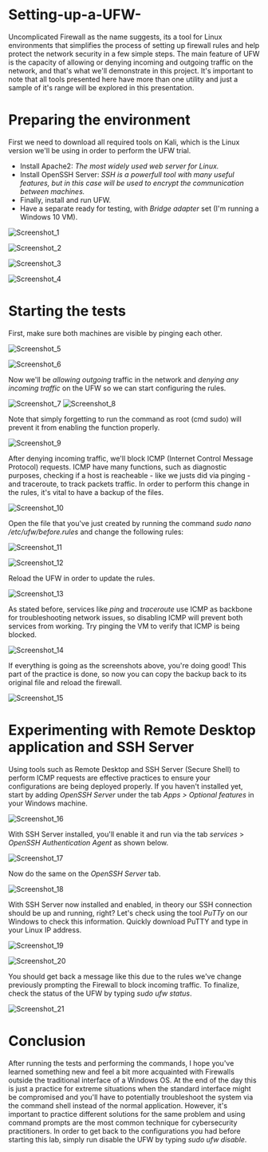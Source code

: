 # Setting-up-a-UFW-

Uncomplicated Firewall as the name suggests, its a tool for Linux environments that simplifies the process of setting up firewall rules and help protect the network security in a few simple steps.
The main feature of UFW is the capacity of allowing or denying incoming and outgoing traffic on the network, and that's what we'll demonstrate in this project. It's important to note that all tools presented here have more than one utility and just a sample of it's range will be explored in this presentation.

# Preparing the environment

First we need to download all required tools on Kali, which is the Linux version we'll be using in order to perform the UFW trial.
- Install Apache2: _The most widely used web server for Linux._
- Install OpenSSH Server: _SSH is a powerfull tool with many useful features, but in this case will be used to encrypt the communication between machines._
- Finally, install and run UFW.
- Have a separate ready for testing, with _Bridge adapter_ set  (I'm running a Windows 10 VM).

![Screenshot_1](https://github.com/user-attachments/assets/0b0eacd5-8f51-4c6b-b83d-e1a271de2c85)

![Screenshot_2](https://github.com/user-attachments/assets/8f0e534c-d318-4268-bcd9-3688470af8b6)

![Screenshot_3](https://github.com/user-attachments/assets/e9c24576-9fc5-4dd1-b679-cd8304c35685)

![Screenshot_4](https://github.com/user-attachments/assets/001fea7e-47dc-48f5-b140-4b35cb8fd42e)

# Starting the tests

First, make sure both machines are visible by pinging each other.

![Screenshot_5](https://github.com/user-attachments/assets/5fa11e77-e217-4eee-943d-74f0c39a27a7)

![Screenshot_6](https://github.com/user-attachments/assets/40004935-1acf-4932-93a1-2f75da05ff20)

Now we'll be _allowing outgoing_ traffic in the network and _denying any incoming traffic_ on the UFW so we can start configuring the rules.

![Screenshot_7](https://github.com/user-attachments/assets/2809a182-af85-4f77-913b-9bdfe2551487)
![Screenshot_8](https://github.com/user-attachments/assets/45e01145-6d02-4e83-ab09-eae72760bd1f)

Note that simply forgetting to run the command as root (cmd sudo) will prevent it from enabling the function properly.

![Screenshot_9](https://github.com/user-attachments/assets/a30e30d7-e7a1-485f-9424-6bc50bad94bb)

After denying incoming traffic, we'll block ICMP (Internet Control Message Protocol) requests.
ICMP have many functions, such as diagnostic purposes, checking if a host is reacheable - like we justs did via pinging - and traceroute, to track packets traffic.
In order to perform this change in the rules, it's vital to have a backup of the files.

![Screenshot_10](https://github.com/user-attachments/assets/8ecc8de1-ee49-443c-98e3-930cd723ace7)

Open the file that you've just created by running the command _sudo nano /etc/ufw/before.rules_  and change the following rules:

![Screenshot_11](https://github.com/user-attachments/assets/785231b8-7705-47ba-b28a-fd10fa4cf88e)

![Screenshot_12](https://github.com/user-attachments/assets/a0448996-e2df-4027-a429-861987cd10cd)

Reload the UFW in order to update the rules.

![Screenshot_13](https://github.com/user-attachments/assets/c41a6d43-b9b3-41df-9ee6-043c7e49a38d)

As stated before, services like _ping_ and _traceroute_ use ICMP as backbone for troubleshooting network issues, so disabling ICMP will prevent both services from working. Try pinging the VM to verify that ICMP is being blocked.

![Screenshot_14](https://github.com/user-attachments/assets/c90030a0-2bba-4547-b78a-0ed0510b49ee)

If everything is going as the screenshots above, you're doing good! This part of the practice is done, so now you can copy the backup back to its original file and reload the firewall.

![Screenshot_15](https://github.com/user-attachments/assets/d4bf9dc8-1f2e-4b14-8262-790e22ed076b)

# Experimenting with Remote Desktop application and SSH Server

Using tools such as Remote Desktop and SSH Server (Secure Shell) to perform ICMP requests are effective practices to ensure your configurations are being deployed properly.
If you haven't installed yet, start by adding _OpenSSH Server_ under the tab _Apps > Optional features_ in your Windows machine.

![Screenshot_16](https://github.com/user-attachments/assets/42f38504-85eb-4467-97f0-5e1a15b4dc71)

With SSH Server installed, you'll enable it and run via the tab _services_ > _OpenSSH Authentication Agent_ as shown below.

![Screenshot_17](https://github.com/user-attachments/assets/408225c3-5f36-4b16-aed1-476f2f08ebfc)

Now do the same on the _OpenSSH Server_ tab.

![Screenshot_18](https://github.com/user-attachments/assets/59878c7f-f608-42ff-a7c2-de3b1ffea06c)

With SSH Server now installed and enabled, in theory our SSH connection should be up and running, right?
Let's check using the tool _PuTTy_ on our Windows to check this information.
Quickly download PuTTY and type in your Linux IP address.

![Screenshot_19](https://github.com/user-attachments/assets/55d1f42a-0769-49b9-bed1-d6bd414e3f3f)

![Screenshot_20](https://github.com/user-attachments/assets/de176176-3590-48f5-8b88-995a91df7b60)

You should get back a message like this due to the rules we've change previously prompting the Firewall to block incoming traffic.
To finalize, check the status of the UFW by typing _sudo ufw status_.

![Screenshot_21](https://github.com/user-attachments/assets/b7361c2e-9bad-4186-96b6-3954b8ea07d8)

# Conclusion

After running the tests and performing the commands, I hope you've learned something new and feel a bit more acquainted with Firewalls outside the traditional interface of a Windows OS. At the end of the day this is just a practice for extreme situations when the standard interface might be compromised and you'll have to potentially troubleshoot the system via the command shell instead of the normal application. However, it's important to practice different solutions for the same problem and using command prompts are the most common technique for cybersecurity practitioners. In order to get back to the configurations you had before starting this lab, simply run disable the UFW by typing _sudo ufw disable_.  


